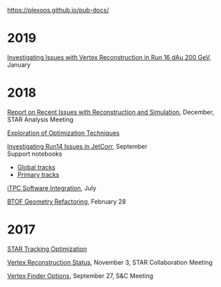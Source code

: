 https://plexoos.github.io/pub-docs/

# 2019

[Investigating Issues with Vertex Reconstruction in Run 16 dAu 200 GeV](star-run16-vertex-issue), January


# 2018

[Report on Recent Issues with Reconstruction and Simulation](star-ana-jetcorr-issue), December, STAR Analysis Meeting

[Exploration of Optimization Techniques](fitna-robust-fitter)

[Investigating Run14 Issues in JetCorr](star-run14-jetcorr-issue), September<br>
Support notebooks
  - [Global tracks](http://nbviewer.jupyter.org/github/plexoos/pub-docs/blob/master/star-run14-jetcorr-issue/notebook_global_tracks.ipynb)
  - [Primary tracks](http://nbviewer.jupyter.org/github/plexoos/pub-docs/blob/master/star-run14-jetcorr-issue/notebook_primary_tracks.ipynb)

[iTPC Software Integration](star-itpc-software), July

[BTOF Geometry Refactoring](star-tof-geo), February 28


# 2017

[STAR Tracking Optimization](star-tracking-optimization)

[Vertex Reconstruction Status](star-ana-vertex-reco-2017-11-03), November 3, STAR Collaboration Meeting

[Vertex Finder Options](star-snc-vertex-options), September 27, S&amp;C Meeting

